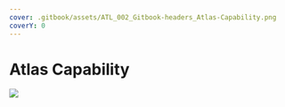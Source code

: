 ```yaml
---
cover: .gitbook/assets/ATL_002_Gitbook-headers_Atlas-Capability.png
coverY: 0
---
```


# Atlas Capability

![](<.gitbook/assets/ATL-002\_Capability doc-Yellow.png>)
